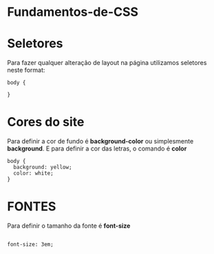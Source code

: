 # Fundamentos-de-CSS

# Seletores

Para fazer qualquer alteração de layout na página utilizamos seletores neste format:

```
body {

}

```

# Cores do site

Para definir a cor de fundo é <strong>background-color</strong> ou simplesmente <strong>background</strong>. E para definir a cor das letras, o comando é <strong>color</strong>

```
body {
  background: yellow;
  color: white;
}

```


# FONTES

Para definir o tamanho da fonte é <strong>font-size</strong>

```

font-size: 3em;

```

